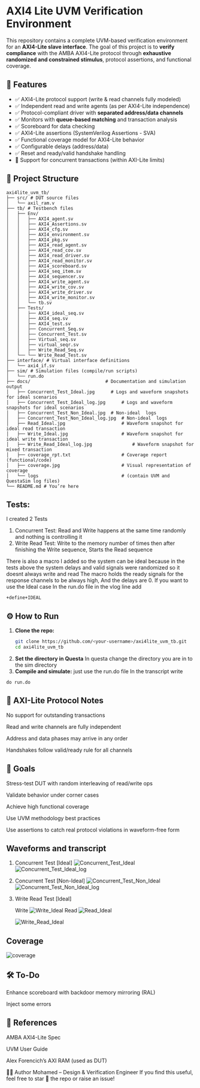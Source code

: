 # AXI4 Lite UVM Verification Environment
This repository contains a complete UVM-based verification environment for an **AXI4-Lite slave interface**. The goal of this project is to **verify compliance** with the AMBA AXI4-Lite protocol through **exhaustive randomized and constrained stimulus**, protocol assertions, and functional coverage.

## 📌 Features

- ✅ AXI4-Lite protocol support (write & read channels fully modeled)
- ✅ Independent read and write agents (as per AXI4-Lite independence)
- ✅ Protocol-compliant driver with **separated address/data channels**
- ✅ Monitors with **queue-based matching** and transaction analysis
- ✅ Scoreboard for data checking
- ✅ AXI4-Lite assertions (SystemVerilog Assertions - SVA)
- ✅ Functional coverage model for AXI4-Lite behavior
- ✅ Configurable delays (address/data)
- ✅ Reset and ready/valid handshake handling
- 🧪 Support for concurrent transactions (within AXI-Lite limits)

## 📁 Project Structure
```
axi4lite_uvm_tb/
├── src/ # DUT source files
│   └── axil_ram.v
├── tb/ # Testbench files
│   ├── Env/
│   │   ├── AXI4_agent.sv
│   │   ├── AXI4_Assertions.sv
│   │   ├── AXI4_cfg.sv
│   │   ├── AXI4_environment.sv
│   │   ├── AXI4_pkg.sv
│   │   ├── AXI4_read_agent.sv
│   │   ├── AXI4_read_cov.sv
│   │   ├── AXI4_read_driver.sv
│   │   ├── AXI4_read_monitor.sv
│   │   ├── AXI4_scoreboard.sv
│   │   ├── AXI4_seq_item.sv
│   │   ├── AXI4_sequencer.sv
│   │   ├── AXI4_write_agent.sv
│   │   ├── AXI4_write_cov.sv
│   │   ├── AXI4_write_driver.sv
│   │   ├── AXI4_write_monitor.sv
│   │   └── tb.sv
│   ├── Tests/
│   │   ├── AXI4_ideal_seq.sv
│   │   ├── AXI4_seq.sv
│   │   ├── AXI4_test.sv
│   │   ├── Concurrent_Seq.sv
│   │   ├── Concurrent_Test.sv
│   │   ├── Virtual_seq.sv
│   │   ├── virtual_seqr.sv
│   │   ├── Write_Read_Seq.sv
│   └── └── Write_Read_Test.sv
├── interface/ # Virtual interface definitions
│   └── axi4_if.sv
├── sim/ # Simulation files (compile/run scripts)
│   └── run.do
├── docs/                            # Documentation and simulation output
│   ├── Concurrent_Test_Ideal.jpg      # Logs and waveform snapshots for ideal scenarios
│   ├── Concurrent_Test_Ideal_log.jpg      # Logs and waveform snapshots for ideal scenarios
│   ├── Concurrent_Test_Non_Ideal.jpg  # Non-ideal  logs
│   ├── Concurrent_Test_Non_Ideal_log.jpg  # Non-ideal  logs
│   ├── Read_Ideal.jpg                     # Waveform snapshot for ideal read transaction
│   ├── Write_Ideal.jpg                    # Waveform snapshot for ideal write transaction
│   ├── Write_Read_Ideal_log.jpg               # Waveform snapshot for mixed transaction
│   ├── coverage_rpt.txt                   # Coverage report (functional/code)
│   ├── coverage.jpg                       # Visual representation of coverage
│   └── logs                               # (contain UVM and QuestaSim log files)
└── README.md # You’re here
```
## **Tests:**
I created 2 Tests 
1. Concurrent Test: Read and Write happens at the same time randomly and nothing is controlling it
2. Write Read Test: Write to the memory number of times then after finishing the Write sequence, Starts the Read sequence

There is also a macro I added so the system can be ideal because in the tests above the system delays and valid signals were randomized so it doesnt always write and read 
The macro holds the ready signals for the response channels to be always high, And the delays are 0.
If you want to use the Ideal case 
In the run.do file in the vlog line add
```
+define+IDEAL
```

## ⚙️ How to Run

1. **Clone the repo:**
   ```bash
   git clone https://github.com/<your-username>/axi4lite_uvm_tb.git
   cd axi4lite_uvm_tb
2. **Set the directory in Questa**
In questa change the directory you are in to the sim directory
3. **Compile and simulate:**
just use the run.do file
In the transcript write
```
do run.do
```

## 🧠 AXI-Lite Protocol Notes
No support for outstanding transactions

Read and write channels are fully independent

Address and data phases may arrive in any order

Handshakes follow valid/ready rule for all channels

## 🚀 Goals
Stress-test DUT with random interleaving of read/write ops

Validate behavior under corner cases

Achieve high functional coverage

Use UVM methodology best practices

Use assertions to catch real protocol violations in waveform-free form

## Waveforms and transcript
1. Concurrent Test [Ideal]
![Concurrent_Test_Ideal](https://github.com/user-attachments/assets/2354fb2e-9f60-4055-b292-84b9764dd8a5)
![Concurrent_Test_Ideal_log](https://github.com/user-attachments/assets/5a285c7a-7a71-4f46-9432-a9a0adc53d06)
2. Concurrent Test [Non-Ideal]
![Concurrent_Test_Non_Ideal](https://github.com/user-attachments/assets/c8020bfe-bdd7-4187-bddd-7eb6fe2087df)
![Concurrent_Test_Non_Ideal_log](https://github.com/user-attachments/assets/11f8c094-9055-478d-bbc9-540fe92b13a9)
3. Write Read Test [Ideal]

   Write
![Write_Ideal](https://github.com/user-attachments/assets/c34e725b-6acd-4338-904b-cfc9e626a4ca)
   Read
![Read_Ideal](https://github.com/user-attachments/assets/1cf9b9c2-bec2-4d9a-9ccf-c8bd94696aa9)

   ![Write_Read_Ideal](https://github.com/user-attachments/assets/e59227bb-8e85-43c1-a027-8fa7046ac2f4)

## Coverage 
   ![coverage](https://github.com/user-attachments/assets/ad473aa4-c9be-4142-924e-63af06373800)

## 🛠️ To-Do

 Enhance scoreboard with backdoor memory mirroring (RAL)

 Inject some errors
 

## 📖 References
AMBA AXI4-Lite Spec

UVM User Guide

Alex Forencich’s AXI RAM (used as DUT)

👨‍💻 Author
Mohamed – Design & Verification Engineer
If you find this useful, feel free to star 🌟 the repo or raise an issue!
